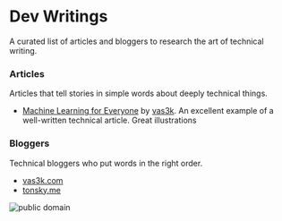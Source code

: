 # Dev Writings

A curated list of articles and bloggers to research the art of technical writing.

### Articles

Articles that tell stories in simple words about deeply technical things.
- [Machine Learning for Everyone](https://vas3k.com/blog/machine_learning/) by [vas3k](https://twitter.com/vas3kcom). An excellent example of a well-written technical article. Great illustrations


### Bloggers

Technical bloggers who put words in the right order.
- [vas3k.com](https://vas3k.com/)
- [tonsky.me](https://tonsky.me/)

![public domain](https://camo.githubusercontent.com/da896acd40e1f4f275c2da6e1d830b2865803fc8/68747470733a2f2f692e6372656174697665636f6d6d6f6e732e6f72672f702f7a65726f2f312e302f38387833312e706e67)

